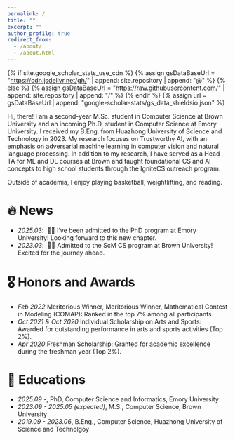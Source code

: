 ```yaml
---
permalink: /
title: ""
excerpt: ""
author_profile: true
redirect_from: 
  - /about/
  - /about.html
---
```


{% if site.google_scholar_stats_use_cdn %}
{% assign gsDataBaseUrl = "https://cdn.jsdelivr.net/gh/" | append: site.repository | append: "@" %}
{% else %}
{% assign gsDataBaseUrl = "https://raw.githubusercontent.com/" | append: site.repository | append: "/" %}
{% endif %}
{% assign url = gsDataBaseUrl | append: "google-scholar-stats/gs_data_shieldsio.json" %}

<span class='anchor' id='about-me'></span>

Hi, there! I am a second-year M.Sc. student in Computer Science at Brown University and an incoming Ph.D. student in Computer Science at Emory University. I received my B.Eng. from Huazhong University of Science and Technology in 2023. My research focuses on Trustworthy AI, with an emphasis on adversarial machine learning in computer vision and natural language processing. In addition to my research, I have served as a Head TA for ML and DL courses at Brown and taught foundational CS and AI concepts to high school students through the IgniteCS outreach program.

Outside of academia, I enjoy playing basketball, weightlifting, and reading.

<!-- My research interest is Trustworthy AI. I have published more than 100 papers at the top international AI conferences with total <a href='https://scholar.google.com/citations?user=DhtAFkwAAAAJ'>google scholar citations <strong><span id='total_cit'>260000+</span></strong></a> (You can also use google scholar badge <a href='https://scholar.google.com/citations?user=DhtAFkwAAAAJ'><img src="https://img.shields.io/endpoint?url={{ url | url_encode }}&logo=Google%20Scholar&labelColor=f6f6f6&color=9cf&style=flat&label=citations"></a>). -->


# 🔥 News
- *2025.03*: &nbsp;🎉🎉 I’ve been admitted to the PhD program at Emory University! Looking forward to this new chapter.
- *2023.03*: &nbsp;🎉🎉 Admitted to the ScM CS program at Brown University! Excited for the journey ahead.

<!-- # 📝 Publications 

<div class='paper-box'><div class='paper-box-image'><div><div class="badge">CVPR 2016</div><img src='images/500x300.png' alt="sym" width="100%"></div></div>
<div class='paper-box-text' markdown="1">

[Deep Residual Learning for Image Recognition](https://openaccess.thecvf.com/content_cvpr_2016/papers/He_Deep_Residual_Learning_CVPR_2016_paper.pdf)

**Kaiming He**, Xiangyu Zhang, Shaoqing Ren, Jian Sun

[**Project**](https://scholar.google.com/citations?view_op=view_citation&hl=zh-CN&user=DhtAFkwAAAAJ&citation_for_view=DhtAFkwAAAAJ:ALROH1vI_8AC) <strong><span class='show_paper_citations' data='DhtAFkwAAAAJ:ALROH1vI_8AC'></span></strong>
- Lorem ipsum dolor sit amet, consectetur adipiscing elit. Vivamus ornare aliquet ipsum, ac tempus justo dapibus sit amet. 
</div>
</div>

- [Lorem ipsum dolor sit amet, consectetur adipiscing elit. Vivamus ornare aliquet ipsum, ac tempus justo dapibus sit amet](https://github.com), A, B, C, **CVPR 2020** -->

# 🎖 Honors and Awards
<!-- - *June 2022* MindSpore AI Innovation Training Camp: First Prize in AI Innovation Training Camp and awarded MindSpore open-source community internship.   -->
- *Feb 2022* Meritorious Winner, Meritorious Winner, Mathematical Contest in Modeling (COMAP): Ranked in the top 7% among all participants.
- *Oct 2021 & Oct 2020* Individual Scholarship on Arts and Sports: Awarded for outstanding performance in arts and sports activities (Top 2%).
- *Apr 2020* Freshman Scholarship: Granted for academic excellence during the freshman year (Top 2%).


# 📖 Educations
- *2025.09 -*, PhD, Computer Science and Informatics, Emory University
- *2023.09 - 2025.05 (expected)*, M.S., Computer Science, Brown University
- *2019.09 - 2023.06*, B.Eng., Computer Science, Huazhong University of Science and Technolgoy

<!-- # 💬 Invited Talks
- *2021.06*, Lorem ipsum dolor sit amet, consectetur adipiscing elit. Vivamus ornare aliquet ipsum, ac tempus justo dapibus sit amet. 
- *2021.03*, Lorem ipsum dolor sit amet, consectetur adipiscing elit. Vivamus ornare aliquet ipsum, ac tempus justo dapibus sit amet.  \| [\[video\]](https://github.com/) -->

<!-- # 💻 Internships
- *2024.05 - 2024.08*, [Lorem](https://github.com/), China. -->